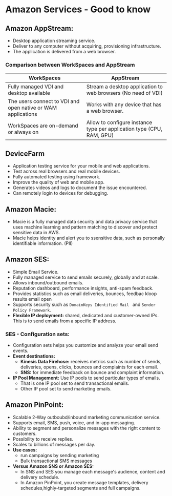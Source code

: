 # Amazon Services - Good to know

## Amazon AppStream:

- Desktop application streaming service.
- Deliver to any computer without acquiring, provisioning infrastructure.
- The application is delivered from a web browser.

### Comparison between WorkSpaces and AppStream

| **WorkSpaces**                                               | **AppStream**                                                         |
|--------------------------------------------------------------|-----------------------------------------------------------------------|
| Fully managed VDI and desktop available                      | Stream a desktop application to web browsers (No need of VDI)         |
| The users connect to VDI and open native or WAM applications | Works with any device that has a web browser.                         |
| WorkSpaces are on-demand or always on                        | Allow to configure instance type per application type (CPU, RAM, GPU) |

## DeviceFarm

- Application testing service for your mobile and web applications.
- Test across real browsers and real mobile devices.
- Fully automated testing using framework.
- Improve the quality of web and mobile app.
- Generates videos and logs to document the issue encountered.
- Can remotely login to devices for debugging.

## Amazon Macie:

- Macie is a fully managed data security and data privacy service that uses machine learning and pattern matching to discover
  and protect sensitive data in AWS.
- Macie helps identity and alert you to ssensitive data, such as personally identifiable information. (PII)

## Amazon SES:

- Simple Email Service.
- Fully managed service to send emails securely, globally and at scale.
- Allows inbound/outbound emails.
- Reputation dashboard, performance insights, anti-spam feedback.
- Provides statistics such as email deliveries, bounces, feedbac kloop results email open
- Supports security such as `DomainKeys Identified Mail ` and `Sender Policy Framework`.
- **Flexible IP deployment:** shared, dedicated and customer-owned IPs. This is to send emails from a specific IP address.

### SES - Configuration sets:

- Configuration sets helps you customize and analyze your email send events.
- **Event destinations:**
  - **Kinesis Data Firehose:** receives metrics such as number of sends, deliveries, opens, clicks, bounces and complaints for each email.
  - **SNS:** for immediate feedback on bounce and complaint information.
- **IP Pool Management:** Use IP pools to send particular types of emails.
  - That is one IP pool set to send transactional emails.
  - Other IP pool set to send marketing emails.

## Amazon PinPoint:

- Scalable 2-Way outboubd/inbound marketing communication service.
- Supports email, SMS, push, voice, and in-app messaging.
- Ability to segment and personalize messages with the right content to customers.
- Possibility to receive replies.
- Scales to billions of messages per day.
- **Use cases:**
  - run campaigns by sending marketing
  - Bulk transactional SMS messages
- **Versus Amazon SNS or Amazon SES:**
  - In SNS and SES you manage each message's audience, content and delivery schedule.
  - In Amazon PinPoint, you create message templates, delivery schedules,highly-targeted segments and full campaigns.